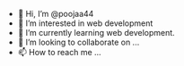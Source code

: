 - 👋 Hi, I’m @poojaa44
- 👀 I’m interested in web development
- 🌱 I’m currently learning web development.
- 💞️ I’m looking to collaborate on ...
- 📫 How to reach me ...

<!---
poojaa44/poojaa44 is a ✨ special ✨ repository because its `README.md` (this file) appears on your GitHub profile.
You can click the Preview link to take a look at your changes.
--->
